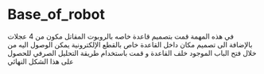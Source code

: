 # Base_of_robot
في هذه المهمة قمت بتصميم قاعدة خاصه بالروبوت المقاتل مكون من 4 عجلات بالإضافة الى تصميم مكان داخل القاعدة خاص بالقطع الإلكترونية يمكن الوصول اليه من خلال فتح الباب الموجود خلف القاعدة و قمت باستخدام طريقة التحليل الصرفي للحصول على هذا الشكل النهائي

